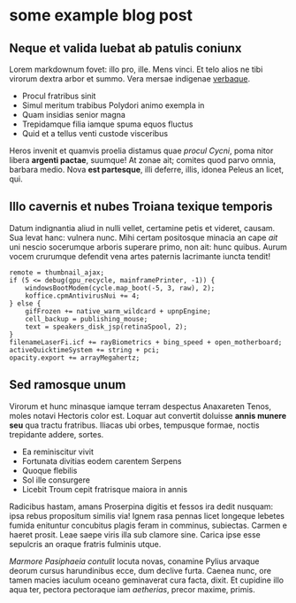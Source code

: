 # some example blog post

## Neque et valida luebat ab patulis coniunx

Lorem markdownum fovet: illo pro, ille. Mens vinci. Et telo alios ne tibi
virorum dextra arbor et summo. Vera mersae indigenae
[verbaque](http://www.mozilla.org/).

- Procul fratribus sinit
- Simul meritum trabibus Polydori animo exempla in
- Quam insidias senior magna
- Trepidamque filia iamque spuma equos fluctus
- Quid et a tellus venti custode visceribus

Heros invenit et quamvis proelia distamus quae *procul Cycni*, poma nitor libera
**argenti pactae**, suumque! At zonae ait; comites quod parvo omnia, barbara
medio. Nova **est partesque**, illi deferre, illis, idonea Peleus an licet, qui.

## Illo cavernis et nubes Troiana texique temporis

Datum indignantia aliud in nulli vellet, certamine petis et videret, causam. Sua
levat hanc: vulnera nunc. Mihi certam positosque minacia an cape *ait* uni
nescio socerumque arboris superare primo, non ait: hunc quibus. Aurum vocem
crurumque defendit vena artes paternis lacrimante iuncta tendit!

    remote = thumbnail_ajax;
    if (5 <= debug(gpu_recycle, mainframePrinter, -1)) {
        windowsBootModem(cycle.map_boot(-5, 3, raw), 2);
        koffice.cpmAntivirusNui += 4;
    } else {
        gifFrozen += native_warm_wildcard + upnpEngine;
        cell_backup = publishing_mouse;
        text = speakers_disk_jsp(retinaSpool, 2);
    }
    filenameLaserFi.icf += rayBiometrics + bing_speed + open_motherboard;
    activeQuicktimeSystem += string + pci;
    opacity.export += arrayMegahertz;

## Sed ramosque unum

Virorum et hunc minasque iamque terram despectus Anaxareten Tenos, moles notavi
Hectoris color est. Loquar aut convertit doluisse **annis munere seu** qua
tractu fratribus. Iliacas ubi orbes, tempusque formae, noctis trepidante addere,
sortes.

- Ea reminiscitur vivit
- Fortunata divitias eodem carentem Serpens
- Quoque flebilis
- Sol ille consurgere
- Licebit Troum cepit fratrisque maiora in annis

Radicibus hastam, amans Proserpina digitis et fessos ira dedit nusquam: ipsa
rebus propositum similis via! Ignem rasa pennas licet longeque lebetes fumida
enituntur concubitus plagis feram in comminus, subiectas. Carmen e haeret
prosit. Leae saepe viris illa sub clamore sine. Carica ipse esse sepulcris an
oraque fratris fulminis utque.

*Marmore Pasiphaeia contulit* locuta novas, conamine Pylius arvaque deorum
cursus harundinibus ecce, dum declive furta. Caenea nunc, ore tamen macies
iaculum oceano geminaverat cura facta, dixit. Et cupidine illo aqua ter, pectora
pectoraque iam *aetherias*, precor maxime, primis.

